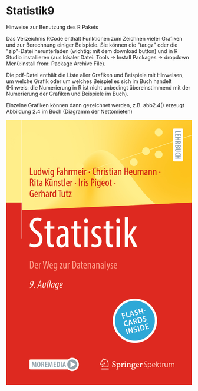 # Statistik9

Hinweise zur Benutzung des R Pakets

Das Verzeichnis RCode enthält Funktionen zum Zeichnen vieler Grafiken und zur Berechnung einiger Beispiele. Sie können die "tar.gz" oder die "zip"-Datei herunterladen (wichtig: mit dem download button) und in R Studio installieren (aus lokaler Datei: Tools -> Install Packages -> dropdown Menü:install from: Package Archive File).

Die pdf-Datei enthält die Liste aller Grafiken und Beispiele mit Hinweisen, um welche Grafik oder um welches Beispiel es sich im Buch handelt (Hinweis: die Numerierung in R ist nicht unbedingt übereinstimmend mit der Numerierung der Grafiken und Beispiele im Buch).

Einzelne Grafiken können dann gezeichnet werden, z.B. 
abb2.4()
erzeugt Abbildung 2.4 im Buch (Diagramm der Nettomieten)

![alt text](https://github.com/SFRI-SDS-lmu/Statistik9/blob/main/media_111032183.jpeg?raw=true)
